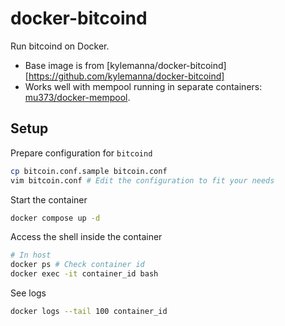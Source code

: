 # docker-bitcoind

Run bitcoind on Docker.
- Base image is from [kylemanna/docker-bitcoind][https://github.com/kylemanna/docker-bitcoind]
- Works well with mempool running in separate containers: [mu373/docker-mempool](https://github.com/mu373/docker-mempool).

## Setup
Prepare configuration for `bitcoind`
```sh
cp bitcoin.conf.sample bitcoin.conf
vim bitcoin.conf # Edit the configuration to fit your needs
```

Start the container
```sh
docker compose up -d
```

Access the shell inside the container
```sh
# In host
docker ps # Check container id
docker exec -it container_id bash
```

See logs
```sh
docker logs --tail 100 container_id
```

